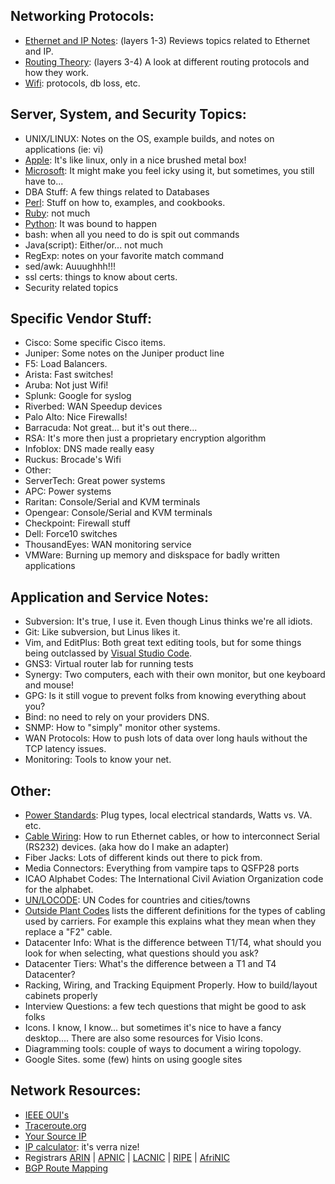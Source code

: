 ## Networking Protocols:

- [Ethernet and IP Notes](Networking/Eth-IP/README.md): (layers 1-3) Reviews topics related to Ethernet and IP. 
- [Routing Theory](Networking/Eth-IP/layer3/routing-theory.md): (layers 3-4) A look at different routing protocols and how they work.
- [Wifi](Networking/wifi/README.md): protocols, db loss, etc. 

## Server, System, and Security Topics:
- UNIX/LINUX:  Notes on the OS, example builds, and notes on applications (ie: vi)
- [Apple](OS/apple/README.md): It's like linux, only in a nice brushed metal box!
- [Microsoft](OS/windows/README.md): It might make you feel icky using it, but sometimes, you still have to...
- DBA Stuff: A few things related to Databases
- [Perl](perl/README.md): Stuff on how to, examples, and cookbooks.
- [Ruby](Ruby/README.md): not much
- [Python](python/README.md): It was bound to happen
- bash: when all you need to do is spit out commands
- Java(script): Either/or... not much
- RegExp: notes on your favorite match command
- sed/awk: Auuughhh!!!
- ssl certs: things to know about certs.
- Security related topics

## Specific Vendor Stuff:
- Cisco: Some specific Cisco items.
- Juniper: Some notes on the Juniper product line
- F5: Load Balancers. 
- Arista: Fast switches!
- Aruba: Not just Wifi!
- Splunk: Google for syslog
- Riverbed: WAN Speedup devices
- Palo Alto: Nice Firewalls!
- Barracuda: Not great... but it's out there...
- RSA: It's more then just a proprietary encryption algorithm
- Infoblox: DNS made really easy
- Ruckus: Brocade's Wifi
- Other:
- ServerTech: Great power systems
- APC: Power systems
- Raritan: Console/Serial and KVM terminals
- Opengear: Console/Serial and KVM terminals
- Checkpoint: Firewall stuff 
- Dell: Force10 switches
- ThousandEyes: WAN monitoring service
- VMWare: Burning up memory and diskspace for badly written applications

## Application and Service Notes:
- Subversion: It's true, I use it.  Even though Linus thinks we're all idiots. 
- Git: Like subversion, but Linus likes it.
- Vim, and EditPlus: Both great text editing tools, but for some things being outclassed by [Visual Studio Code](OS/apple/apps/MS-Code.md).
- GNS3: Virtual router lab for running tests
- Synergy: Two computers, each with their own monitor, but one keyboard and mouse!
- GPG: Is it still vogue to prevent folks from knowing everything about you?
- Bind: no need to rely on your providers DNS.
- SNMP: How to "simply" monitor other systems.
- WAN Protocols: How to push lots of data over long hauls without the TCP latency issues.
- Monitoring: Tools to know your net.

## Other:
- [Power Standards](Other/PowerStandards/README.md): Plug types, local electrical standards, Watts vs. VA. etc.
- [Cable Wiring](Other/cableWiring/README.md): How to run Ethernet cables, or how to interconnect Serial (RS232) devices.  (aka how do I make an adapter)
- Fiber Jacks: Lots of different kinds out there to pick from.
- Media Connectors: Everything from vampire taps to QSFP28 ports
- ICAO Alphabet Codes: The International Civil Aviation Organization code for the alphabet.
- [UN/LOCODE](http://www.unece.org/cefact/locode/service/location.html): UN Codes for countries and cities/towns
- [Outside Plant Codes]() lists the different definitions for the types of cabling used by carriers. For example this explains what they mean when they replace a "F2" cable.
- Datacenter Info: What is the difference between T1/T4, what should you look for when selecting, what questions should you ask? 
- Datacenter Tiers: What's the difference between a T1 and T4 Datacenter?
- Racking, Wiring, and Tracking Equipment Properly. How to build/layout cabinets properly
- Interview Questions: a few tech questions that might be good to ask folks
- Icons.  I know, I know... but sometimes it's nice to have a fancy desktop....  There are also some resources for Visio Icons.
- Diagramming tools: couple of ways to document a wiring topology. 
- Google Sites.  some (few) hints on using google sites

## Network Resources:
- [IEEE OUI's](http://standards.ieee.org/regauth/oui/index.shtml)
- [Traceroute.org](http://traceroute.org/)
- [Your Source IP](http://www.hostip.info/)
- [IP calculator](http://jodies.de/ipcalc): it's verra nize!
- Registrars  [ARIN](http://www.arin.net/) | [APNIC](http://www.apnic.net/) | [LACNIC](http://www.lacnic.net/) | [RIPE](http://www.ripe.net/) | [AfriNIC](http://www.afrinic.org/)
- [BGP Route Mapping](http://www.ris.ripe.net/bgplay/)
